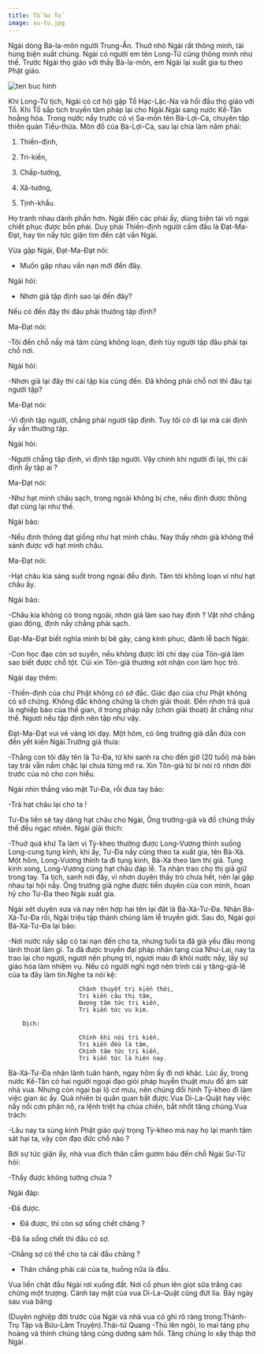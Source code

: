 ```yaml
---
title: Tổ Sư Tử
image: su-tu.jpg
---
```


Ngài dòng Bà-la-môn người Trung-Ấn. Thuở nhỏ Ngài rất thông minh, tài hùng biện xuất chúng. Ngài có người em tên Long-Tử cũng thông minh như thế. Trước Ngài thọ giáo với thầy Bà-la-môn, em Ngài lại xuất gia tu theo Phật giáo.

![ten buc hinh](http://chuaxaloi.vn/upload/hinhanh/kinh_sach/33_vi_to_An_Hoa_-_24_Su_Tu.jpg "ten buc hinh")

Khi Long-Tử tịch, Ngài có cơ hội gặp Tổ Hạc-Lặc-Na và hồi đầu thọ giáo với Tổ. Khi Tổ sắp tịch truyền tâm pháp lại cho Ngài.Ngài sang nước Kế-Tân hoằng hóa. Trong nước nầy trước có vị Sa-môn tên Bà-Lợi-Ca, chuyên tập thiền quán Tiểu-thừa. Môn đồ của Bà-Lợi-Ca, sau lại chia làm năm phái:

1. Thiền-định,

2. Tri-kiến,

3. Chấp-tướng,

4. Xã-tướng,

5. Tịnh-khẩu.

Họ tranh nhau dành phần hơn. Ngài đến các phái ấy, dùng biện tài vô ngại chiết phục được bốn phái. Duy phái Thiền-định người cầm đầu là Đạt-Ma-Đạt, hay tin nầy tức giận tìm đến cật vấn Ngài.

Vừa gặp Ngài, Đạt-Ma-Đạt nói:

- Muốn gặp nhau vấn nạn mới đến đây.

Ngài hỏi:

- Nhơn giả tập định sao lại đến đây?

Nếu có đến đây thì đâu phải thường tập định?

Ma-Đạt nói:

-Tôi đến chỗ nầy mà tâm cũng không loạn, định tùy người tập đâu phải tại chỗ nơi.

Ngài hỏi:

-Nhơn giả lại đây thì cái tập kia cũng đến. Đã không phải chỗ nơi thì đâu tại người tập?

Ma-Đạt nói:

-Vì định tập người, chẳng phải người tập định. Tuy tôi có đi lại mà cái định ấy vẫn thường tập.

Ngài hỏi:

-Người chẳng tập định, vì định tập người. Vậy chính khi người đi lại, thì cái định ấy tập ai ?

Ma-Đạt nói:

-Như hạt minh châu sạch, trong ngoài không bị che, nếu định được thông đạt cũng lại như thế.

Ngài bảo:

-Nếu định thông đạt giống như hạt minh châu. Nay thấy nhơn giả không thể sánh được với hạt minh châu.

Ma-Đạt nói:

-Hạt châu kia sáng suốt trong ngoài đều định. Tâm tôi không loạn ví như hạt châu ấy.

Ngài bảo:

-Châu kia không có trong ngoài, nhơn giả làm sao hay định ? Vật nhơ chẳng giao động, định nầy chẳng phải sạch.

Đạt-Ma-Đạt biết nghĩa mình bị bẽ gãy, càng kính phục, đảnh lễ bạch Ngài:

-Con học đạo còn sơ suyển, nếu không được lời chỉ dạy của Tôn-giả làm sao biết được chỗ tột. Cúi xin Tôn-giả thương xót nhận con làm học trò.

Ngài dạy thêm:

-Thiền-định của chư Phật không có sở đắc. Giác đạo của chư Phật không có sở chứng. Không đắc không chứng là chơn giải thoát. Đền nhơn trả quả là nghiệp báo của thế gian, ở trong pháp nầy (chơn giải thoát) ắt chẳng như thế. Ngươi nếu tập định nên tập như vậy.

Đạt-Ma-Đạt vui vẻ vâng lời dạy. Một hôm, có ông trưởng giả dẫn đứa con đến yết kiến Ngài.Trưởng giả thưa:

-Thằng con tôi đây tên là Tư-Đa, từ khi sanh ra cho đến giờ (20 tuổi) mà bàn tay trái vẫn nắm chặc lại chưa từng mở ra. Xin Tôn-giả từ bi nói rõ nhơn đời trước của nó cho con hiểu.

Ngài nhìn thẳng vào mặt Tư-Đa, rồi đưa tay bảo:

-Trả hạt châu lại cho ta !

Tư-Đa liền sè tay dâng hạt châu cho Ngài, Ông trưởng-giả và đồ chúng thấy thế đều ngạc nhiên. Ngài giải thích:

-Thuở quá khứ Ta làm vị Tỳ-kheo thường được Long-Vương thỉnh xuống Long-cung tụng kinh, khi ấy, Tư-Đa nầy cũng theo ta xuất gia, tên Bà-Xá. Một hôm, Long-Vương thỉnh ta đi tụng kinh, Bà-Xá theo làm thị giả. Tụng kinh xong, Long-Vương cúng hạt châu đáp lễ. Ta nhận trao cho thị giả giữ trong tay. Ta tịch, sanh nơi đây, vì nhơn duyên thầy trò chưa hết, nên lại gặp nhau tại hội nầy. Ông trưởng giả nghe được tiền duyên của con mình, hoan hỷ cho Tư-Đa theo Ngài xuất gia.

Ngài xét duyên xưa và nay nên hợp hai tên lại đặt là Bà-Xá-Tư-Đa. Nhận Bà-Xá-Tư-Đa rồi, Ngài triệu tập thánh chúng làm lễ truyền giới. Sau đó, Ngài gọi Bà-Xá-Tư-Đa lại bảo:

-Nơi nước nầy sắp có tai nạn đến cho ta, nhưng tuổi ta đã già yếu đâu mong lánh thoát làm gì. Ta đã được truyền đại pháp nhãn tạng của Như-Lai, nay ta trao lại cho ngươi, ngươi nên phụng trì, ngươi mau đi khỏi nước nầy, lấy sự giáo hóa làm nhiệm vụ. Nếu có người nghi ngờ nên trình cái y tăng-già-lê của ta đây làm tin.Nghe ta nói kệ:

                        Chánh thuyết tri kiến thời,
                        Tri kiến câu thị tâm,
                        Đương tâm tức tri kiến,
                        Tri kiến tức vu kim.

        Dịch:

                        Chính khi nói tri kiến,
                        Tri kiến đều là tâm,
                        Chính tâm tức tri kiến,
                        Tri kiến tức là hiện nay.

Bà-Xá-Tư-Đa nhận lãnh tuân hành, ngay hôm ấy đi nơi khác. Lúc ấy, trong nước Kế-Tân có hai người ngoại đạo giỏi pháp huyễn thuật mưu đồ ám sát nhà vua. Nhưng còn ngại bại lộ cơ mưu, nên chúng đổi hình Tỳ-kheo đi làm việc gian ác ấy. Quả nhiên bị quân quan bắt được.Vua Di-La-Quật hay việc nầy nổi cơn phận nộ, ra lệnh triệt hạ chùa chiền, bắt nhốt tăng chúng.Vua trách:

-Lâu nay ta sùng kính Phật giáo quý trọng Tỳ-kheo mà nay họ lại manh tâm sát hại ta, vậy còn đạo đức chỗ nào ?

Bởi sự tức giận ấy, nhà vua đích thân cầm gươm báu đến chỗ Ngài Sư-Tử hỏi:

-Thầy được không tướng chưa ?

Ngài đáp:

-Đã được.

- Đã được, thì còn sợ sống chết chăng ?

-Đã lìa sống chết thì đâu có sợ.

-Chẳng sợ có thể cho ta cái đầu chăng ?

- Thân chẳng phải cái của ta, huống nữa là đầu.

Vua liền chặt đầu Ngài rơi xuống đất. Nơi cổ phun lên giọt sữa trắng cao chừng một trượng. Cánh tay mặt của vua Di-La-Quật cũng đứt lìa. Bảy ngày sau vua băng

(Duyên nghiệp đời trước của Ngài và nhà vua có ghi rõ ràng trong:Thánh-Trụ Tập và Bửu-Lâm Truyện).Thái-tử Quang -Thủ lên ngôi, lo mai táng phụ hoàng và thỉnh chúng tăng cúng dường sám hối. Tăng chúng lo xây tháp thờ Ngài .
